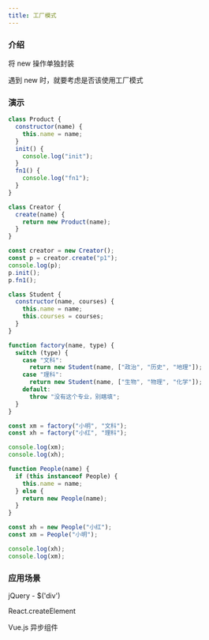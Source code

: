 ```yaml
---
title: 工厂模式
---
```


### 介绍

将 new 操作单独封装

遇到 new 时，就要考虑是否该使用工厂模式

### 演示

```javascript
class Product {
  constructor(name) {
    this.name = name;
  }
  init() {
    console.log("init");
  }
  fn1() {
    console.log("fn1");
  }
}

class Creator {
  create(name) {
    return new Product(name);
  }
}

const creator = new Creator();
const p = creator.create("p1");
console.log(p);
p.init();
p.fn1();

```

```javascript
class Student {
  constructor(name, courses) {
    this.name = name;
    this.courses = courses;
  }
}

function factory(name, type) {
  switch (type) {
    case "文科":
      return new Student(name, ["政治", "历史", "地理"]);
    case "理科":
      return new Student(name, ["生物", "物理", "化学"]);
    default:
      throw "没有这个专业，别瞎填";
  }
}

const xm = factory("小明", "文科");
const xh = factory("小红", "理科");

console.log(xm);
console.log(xh);
```

```javascript
function People(name) {
  if (this instanceof People) {
    this.name = name;
  } else {
    return new People(name);
  }
}

const xh = new People("小红");
const xm = People("小明");

console.log(xh);
console.log(xm);
```

### 应用场景

jQuery - $('div')

React.createElement

Vue.js 异步组件